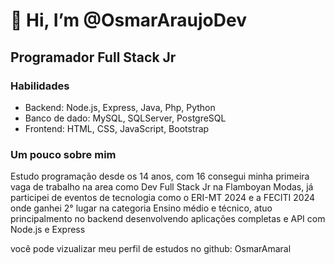 # 👋 Hi, I’m @OsmarAraujoDev

## Programador Full Stack Jr 

### Habilidades
- Backend: Node.js, Express, Java, Php, Python
- Banco de dado: MySQL, SQLServer, PostgreSQL
- Frontend: HTML, CSS, JavaScript, Bootstrap

### Um pouco sobre mim
  Estudo programação desde os 14 anos, com 16 consegui minha primeira vaga de trabalho na area como Dev Full Stack Jr na Flamboyan Modas,
  já participei de eventos de tecnologia como o ERI-MT 2024 e a FECITI 2024 onde ganhei 2° lugar na categoria Ensino médio e técnico,
  atuo principalmento no backend desenvolvendo aplicações completas e API com Node.js e Express


você pode vizualizar meu perfil de estudos no github: OsmarAmaral
